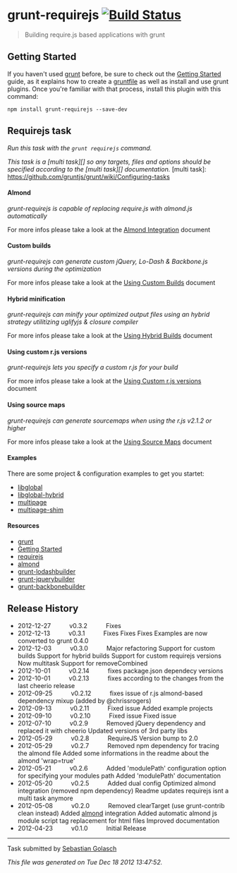 # grunt-requirejs [![Build Status](https://secure.travis-ci.org/asciidisco/grunt-requirejs.png?branch=master)](http://travis-ci.org/asciidisco/grunt-requirejs)

> Building require.js based applications with grunt


## Getting Started
If you haven't used [grunt][] before, be sure to check out the [Getting Started][] guide, as it explains how to create a [gruntfile][Getting Started] as well as install and use grunt plugins. Once you're familiar with that process, install this plugin with this command:

```shell
npm install grunt-requirejs --save-dev
```

[grunt]: http://gruntjs.com/
[Getting Started]: https://github.com/gruntjs/grunt/blob/devel/docs/getting_started.md


## Requirejs task
_Run this task with the `grunt requirejs` command._

_This task is a [multi task][] so any targets, files and options should be specified according to the [multi task][] documentation._
[multi task]: https://github.com/gruntjs/grunt/wiki/Configuring-tasks


#### Almond
_grunt-requirejs is capable of replacing require.js with almond.js automatically_

For more infos please take a look at the [Almond Integration](https://github.com/asciidisco/grunt-requirejs/blob/master/docs/almondIntegration.md) document

#### Custom builds
_grunt-requirejs can generate custom jQuery, Lo-Dash & Backbone.js versions during the optimization_

For more infos please take a look at the [Using Custom Builds](https://github.com/asciidisco/grunt-requirejs/blob/master/docs/customBuilder.md) document

#### Hybrid minification
_grunt-requirejs can minify your optimized output files using an hybrid strategy utilitizing uglifyjs & closure compiler_

For more infos please take a look at the [Using Hybrid Builds](https://github.com/asciidisco/grunt-requirejs/blob/master/docs/hybridBuilds.md) document

#### Using custom r.js versions
_grunt-requirejs lets you specify a custom r.js for your build_

For more infos please take a look at the [Using Custom r.js versions](https://github.com/asciidisco/grunt-requirejs/blob/master/docs/customrjs.md) document

#### Using source maps
_grunt-requirejs can generate sourcemaps when using the r.js v2.1.2 or higher_

For more infos please take a look at the [Using Source Maps](https://github.com/asciidisco/grunt-requirejs/blob/master/docs/sourcemaps.md) document

#### Examples

There are some project & configuration examples to get you startet:

  - [libglobal](https://github.com/asciidisco/grunt-requirejs/tree/master/examples/libglobal)
  - [libglobal-hybrid](https://github.com/asciidisco/grunt-requirejs/tree/master/examples/libglobal-hybrid)
  - [multipage](https://github.com/asciidisco/grunt-requirejs/tree/master/examples/mutlipage)
  - [multipage-shim](https://github.com/asciidisco/grunt-requirejs/tree/master/examples/multipage-shim)

#### Resources
+ [grunt](http://gruntjs.com/)
+ [Getting Started](https://github.com/cowboy/grunt/blob/master/docs/getting_started.md)
+ [requirejs](http://requirejs.org)
+ [almond](https://github.com/jrburke/almond)
+ [grunt-lodashbuilder](https://github.com/asciidisco/grunt-lodashbuilder)
+ [grunt-jquerybuilder](https://github.com/asciidisco/grunt-jquerybuilder)
+ [grunt-backbonebuilder](https://github.com/asciidisco/grunt-backbonebuilder)




## Release History

 * 2012-12-27   v0.3.2   Fixes
 * 2012-12-13   v0.3.1   Fixes Fixes Fixes Examples are now converted to grunt 0.4.0
 * 2012-12-03   v0.3.0   Major refactoring Support for custom builds Support for hybrid builds Support for custom requirejs versions Now multitask Support for removeCombined
 * 2012-10-01   v0.2.14   fixes package.json dependecy versions
 * 2012-10-01   v0.2.13   fixes according to the changes from the last cheerio release
 * 2012-09-25   v0.2.12   fixes issue of r.js almond-based dependency mixup (added by @chrissrogers)
 * 2012-09-13   v0.2.11   Fixed issue Added example projects
 * 2012-09-10   v0.2.10   Fixed issue Fixed issue
 * 2012-07-10   v0.2.9   Removed jQuery dependency and replaced it with cheerio Updated versions of 3rd party libs
 * 2012-05-29   v0.2.8   RequireJS Version bump to 2.0
 * 2012-05-29   v0.2.7   Removed npm dependency for tracing the almond file Added some informations in the readme about the almond 'wrap=true'
 * 2012-05-21   v0.2.6   Added 'modulePath' configuration option for specifying your modules path Added 'modulePath' documentation
 * 2012-05-20   v0.2.5   Added dual config Optimized almond integration (removed npm dependency) Readme updates requirejs isnt a multi task anymore
 * 2012-05-08   v0.2.0   Removed clearTarget (use grunt-contrib clean instead) Added [almond](https://github.com/jrburke/almond) integration Added automatic almond js module script tag replacement for html files Improved documentation
 * 2012-04-23   v0.1.0   Initial Release

---

Task submitted by [Sebastian Golasch](http://github.com/asciidisco)

*This file was generated on Tue Dec 18 2012 13:47:52.*
